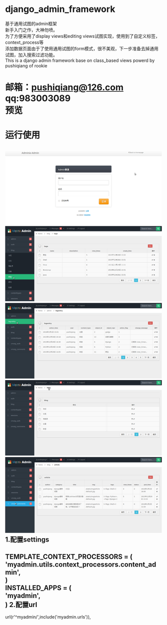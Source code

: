 # django_admin_framework
基于通用试图的admin框架<br>
新手入门之作，大神勿喷。<br>
为了方便采用了display views和editing views试图实现，使用到了自定义标签，context_process等<br>
添加数据页面由于了使用通用试图的form模式，很不美观，下一步准备去掉通用试图，加入搜索过滤功能。<br>
This is a django admin framework base on class_based views powerd by pushiqiang of rookie

邮箱：pushiqiang@126.com<br>
qq:983003089<br>
预览
=====

运行使用
=====
![github1](demo_img/g1.jpg)
![github2](demo_img/g2.jpg)
![github3](demo_img/g3.jpg)
![github4](demo_img/g4.jpg)
![github5](demo_img/g5.jpg)
1.配置settings
---
TEMPLATE_CONTEXT_PROCESSORS = (<br>
          'myadmin.utils.context_processors.content_admin',<br>
)<br>
INSTALLED_APPS = (<br>
          'myadmin',<br>
)
2.配置url
---
url(r'^myadmin/',include('myadmin.urls')),

